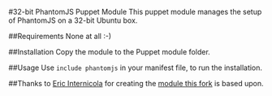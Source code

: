 #32-bit PhantomJS Puppet Module
This puppet module manages the setup of PhantomJS on a 32-bit Ubuntu box.

##Requirements
 None at all :-)

##Installation
Copy the module to the Puppet module folder.

##Usage
Use `include phantomjs` in your manifest file, to run the installation.

##Thanks to [Eric Internicola](https://github.com/intere) 
for creating the [module this fork](https://github.com/intere/puppet-phantomjs) is based upon.
